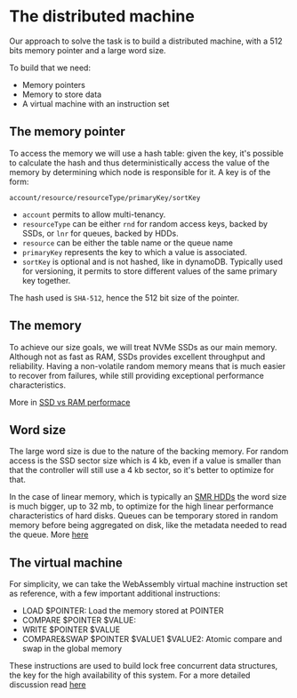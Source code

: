 # The distributed machine

Our approach to solve the task is to build a distributed machine, 
with a 512 bits memory pointer and a large word size.

To build that we need:

- Memory pointers 
- Memory to store data
- A virtual machine with an instruction set


## The memory pointer 

To access the memory we will use a hash table: given the key, it's possible to calculate 
the hash and thus deterministically access the value of the memory by determining which 
node is responsible for it. A key is of the form:

`account/resource/resourceType/primaryKey/sortKey`

- `account` permits to allow multi-tenancy.
- `resourceType` can be either `rnd` for random access keys, backed by SSDs, 
or `lnr` for queues, backed by HDDs.
- `resource` can be either the table name or the queue name
- `primaryKey` represents the key to which a value is associated. 
- `sortKey` is optional and is not hashed, like in dynamoDB. 
Typically used for versioning, it permits to store different values of 
the same primary key together.

The hash used is `SHA-512`, hence the 512 bit size of the pointer.  

## The memory

To achieve our size goals, we will treat NVMe SSDs as our main memory. Although not as fast as RAM, 
SSDs provides excellent throughput and reliability. Having a non-volatile random memory means that is
much easier to recover from failures, while still providing exceptional performance characteristics.

More in [SSD vs RAM performace]()  

## Word size

The large word size is due to the nature of the backing memory. For random 
access is the SSD sector size which is 4 kb, even if a value is smaller than 
that the controller will still use a 4 kb sector, so it's better to optimize for that.

In the case of linear memory, which is typically an [SMR HDDs](https://en.wikipedia.org/wiki/Shingled_magnetic_recording) 
the word size is much bigger, up to 32 mb, to optimize for the 
high linear performance characteristics of hard disks. Queues
can be temporary stored in random memory before being aggregated
on disk, like the metadata needed to read the queue. More [here]()


## The virtual machine

For simplicity, we can take the WebAssembly virtual machine instruction set as reference,
with a few important additional instructions:

- LOAD $POINTER: Load the memory stored at POINTER
- COMPARE $POINTER $VALUE: 
- WRITE $POINTER $VALUE
- COMPARE&SWAP $POINTER $VALUE1 $VALUE2: Atomic compare and swap in the global memory 

These instructions are used to build lock free concurrent data structures, the key for the 
high availability of this system. For a more detailed discussion read [here]()

